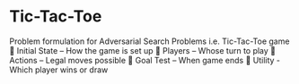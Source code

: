 # Tic-Tac-Toe

Problem formulation for Adversarial Search Problems i.e. Tic-Tac-Toe game
	Initial State – How the game is set up
	Players – Whose turn to play
	Actions – Legal moves possible
	Goal Test – When game ends
	Utility - Which player wins or draw
